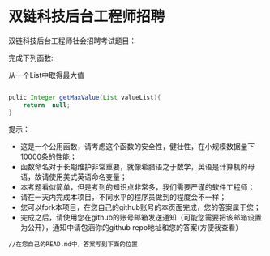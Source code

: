 # 双链科技后台工程师招聘

双链科技后台工程师社会招聘考试题目：



完成下列函数:

从一个List中取得最大值

```java

pulic Integer getMaxValue(List valueList){
    return  null;
}

```

提示：
* 这是一个公用函数，请考虑这个函数的安全性，健壮性，在小规模数据量下10000条的性能；
* 函数命名对于长期维护非常重要，就像希腊语之于数学，英语是计算机的母语，故请使用美式英语命名变量；
* 本考题看似简单，但是考到的知识点非常多，我们需要严谨的软件工程师；
* 请在一天内完成本项目，不同水平的程序员做到的程度会不一样；
* 您可以fork本项目，在您自己的github账号的本页面完成，您的答案属于您；
* 完成之后，请使用您在github的账号邮箱发送通知（可能您需要把该邮箱设置为公开），通知中请包涵你的github repo地址和您的答案(方便我查看）


```
//在您自己的READ.md中，答案写到下面的位置

```
